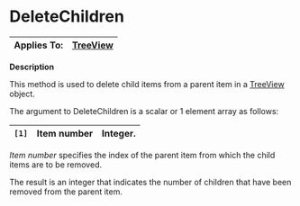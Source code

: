 




<h1 class="heading"><span class="name">DeleteChildren</span></h1>

| Applies To: | [TreeView](../a-z/treeview.md) |
| --- | ---  |


**Description**


This method is used to delete child items from a parent item in a [TreeView](../a-z/treeview.md) object.


The argument to DeleteChildren is a scalar or 1 element array as follows:


| `[1]` | Item number | Integer. |
| --- | --- | ---  |


*Item number* specifies the index of the parent item from which the child items are to be removed.


The result is an integer that indicates the number of children that have been removed from the parent item.



